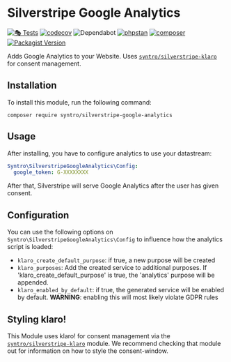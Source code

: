 # Silverstripe Google Analytics

[![🎭 Tests](https://github.com/syntro-opensource/silverstripe-google-analytics/workflows/%F0%9F%8E%AD%20Tests/badge.svg)](https://github.com/syntro-opensource/silverstripe-google-analytics/actions?query=workflow%3A%22%F0%9F%8E%AD+Tests%22+branch%3A%22master%22)
[![codecov](https://codecov.io/gh/syntro-opensource/silverstripe-google-analytics/branch/master/graph/badge.svg)](https://codecov.io/gh/syntro-opensource/silverstripe-google-analytics)
![Dependabot](https://img.shields.io/badge/dependabot-active-brightgreen?logo=dependabot)
[![phpstan](https://img.shields.io/badge/PHPStan-enabled-success)](https://github.com/phpstan/phpstan)
[![composer](https://img.shields.io/packagist/dt/syntro/silverstripe-google-analytics?color=success&logo=composer)](https://packagist.org/packages/syntro/silverstripe-google-analytics)
[![Packagist Version](https://img.shields.io/packagist/v/syntro/silverstripe-google-analytics?label=stable&logo=composer)](https://packagist.org/packages/syntro/silverstripe-google-analytics)

Adds Google Analytics to your Website. Uses [`syntro/silverstripe-klaro`](https://github.com/syntro-opensource/silverstripe-klaro)
for consent management.

## Installation
To install this module, run the following command:
```
composer require syntro/silverstripe-google-analytics
```

## Usage

After installing, you have to configure analytics to use your datastream:
```yml
Syntro\SilverstripeGoogleAnalytics\Config:
  google_token: G-XXXXXXXX
```

After that, Silverstripe will serve Google Analytics after the user has given
consent.

## Configuration

You can use the following options on `Syntro\SilverstripeGoogleAnalytics\Config`
to influence how the analytics script is loaded:

* `klaro_create_default_purpose`: if true, a new purpose will be created
* `klaro_purposes`: Add the created service to additional purposes. If 'klaro_create_default_purpose' is true, the 'analytics' purpose will be appended.
* `klaro_enabled_by_default`: if true, the generated service will be enabled by default. **WARNING**: enabling this will most likely violate GDPR rules

## Styling klaro!
This Module uses klaro! for consent management via the [`syntro/silverstripe-klaro`](https://github.com/syntro-opensource/silverstripe-klaro)
module. We recommend checking that module out for information on how to style the
consent-window.
